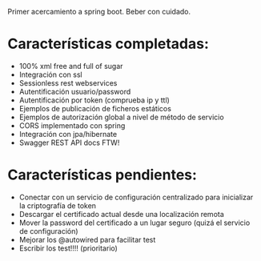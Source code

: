 
Primer acercamiento a spring boot. Beber con cuidado.

Características completadas:
===

* 100% xml free and full of sugar
* Integración con ssl
* Sessionless rest webservices
* Autentificación usuario/password
* Autentificación por token (comprueba ip y ttl)
* Ejemplos de publicación de ficheros estáticos
* Ejemplos de autorización global a nivel de método de servicio
* CORS implementado con spring
* Integración con jpa/hibernate
* Swagger REST API docs FTW!


Características pendientes:
===

* Conectar con un servicio de configuración centralizado para inicializar la criptografía de token
* Descargar el certificado actual desde una localización remota
* Mover la password del certificado a un lugar seguro (quizá el servicio de configuración)
* Mejorar los @autowired para facilitar test
* Escribir los test!!!! (prioritario)
